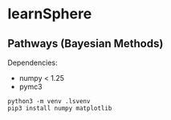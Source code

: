 # learnSphere

## Pathways (Bayesian Methods)

Dependencies:

- numpy < 1.25
- pymc3

```
python3 -m venv .lsvenv
pip3 install numpy matplotlib
```